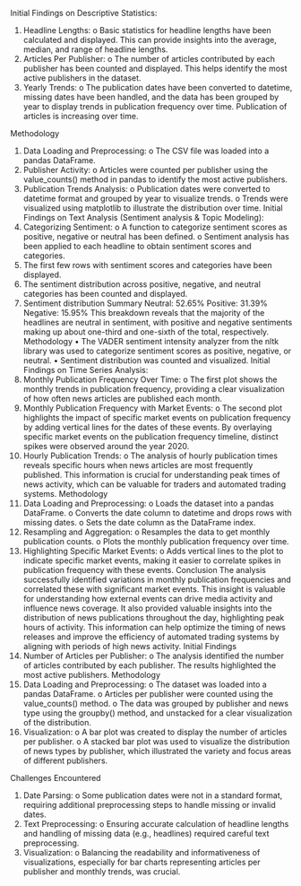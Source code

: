 Initial Findings on Descriptive Statistics:
1.	Headline Lengths:
o	Basic statistics for headline lengths have been calculated and displayed. This can provide insights into the average, median, and range of headline lengths.
2.	Articles Per Publisher:
o	The number of articles contributed by each publisher has been counted and displayed. This helps identify the most active publishers in the dataset.
3.	Yearly Trends:
o	The publication dates have been converted to datetime, missing dates have been handled, and the data has been grouped by year to display trends in publication frequency over time. Publication of articles is increasing over time. 
 
Methodology
1.	Data Loading and Preprocessing:
o	The CSV file was loaded into a pandas DataFrame.
2.	Publisher Activity:
o	Articles were counted per publisher using the value_counts() method in pandas to identify the most active publishers.
3.	Publication Trends Analysis:
o	Publication dates were converted to datetime format and grouped by year to visualize trends.
o	Trends were visualized using matplotlib to illustrate the distribution over time.
Initial Findings on Text Analysis (Sentiment analysis & Topic Modeling):
1.	Categorizing Sentiment:
o	A function to categorize sentiment scores as positive, negative or neutral has been defined.
o	Sentiment analysis has been applied to each headline to obtain sentiment scores and categories.
2.	The first few rows with sentiment scores and categories have been displayed.
3.	The sentiment distribution across positive, negative, and neutral categories has been counted and displayed.
4.	Sentiment distribution Summary
Neutral: 52.65%
Positive: 31.39%
Negative: 15.95%
This breakdown reveals that the majority of the headlines are neutral in sentiment, with positive and negative sentiments making up about one-third and one-sixth of the total, respectively.
Methodology
• The VADER sentiment intensity analyzer from the nltk library was used to categorize sentiment scores as positive, negative, or neutral.
• Sentiment distribution was counted and visualized.
Initial Findings on Time Series Analysis:
1.	Monthly Publication Frequency Over Time:
o	The first plot shows the monthly trends in publication frequency, providing a clear visualization of how often news articles are published each month.
2.	Monthly Publication Frequency with Market Events:
o	The second plot highlights the impact of specific market events on publication frequency by adding vertical lines for the dates of these events. By overlaying specific market events on the publication frequency timeline, distinct spikes were observed around the year 2020.
3.	Hourly Publication Trends:
o	The analysis of hourly publication times reveals specific hours when news articles are most frequently published. This information is crucial for understanding peak times of news activity, which can be valuable for traders and automated trading systems.
Methodology
1.	Data Loading and Preprocessing:
o	Loads the dataset into a pandas DataFrame.
o	Converts the date column to datetime and drops rows with missing dates.
o	Sets the date column as the DataFrame index.
2.	Resampling and Aggregation:
o	Resamples the data to get monthly publication counts.
o	Plots the monthly publication frequency over time.
3.	Highlighting Specific Market Events:
o	Adds vertical lines to the plot to indicate specific market events, making it easier to correlate spikes in publication frequency with these events.
Conclusion
The analysis successfully identified variations in monthly publication frequencies and correlated these with significant market events. This insight is valuable for understanding how external events can drive media activity and influence news coverage.
It also provided valuable insights into the distribution of news publications throughout the day, highlighting peak hours of activity. This information can help optimize the timing of news releases and improve the efficiency of automated trading systems by aligning with periods of high news activity.
Initial Findings
1.	Number of Articles per Publisher:
o	The analysis identified the number of articles contributed by each publisher. The results highlighted the most active publishers.
Methodology
1.	Data Loading and Preprocessing:
o	The dataset was loaded into a pandas DataFrame.
o	Articles per publisher were counted using the value_counts() method.
o	The data was grouped by publisher and news type using the groupby() method, and unstacked for a clear visualization of the distribution.
2.	Visualization:
o	A bar plot was created to display the number of articles per publisher.
o	A stacked bar plot was used to visualize the distribution of news types by publisher, which illustrated the variety and focus areas of different publishers.

Challenges Encountered
1.	Date Parsing:
o	Some publication dates were not in a standard format, requiring additional preprocessing steps to handle missing or invalid dates.
2.	Text Preprocessing:
o	Ensuring accurate calculation of headline lengths and handling of missing data (e.g., headlines) required careful text preprocessing.
3.	Visualization:
o	Balancing the readability and informativeness of visualizations, especially for bar charts representing articles per publisher and monthly trends, was crucial.


